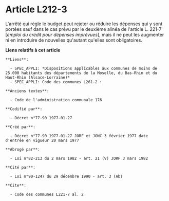 # Article L212-3

L'arrêté qui règle le budget peut rejeter ou réduire les dépenses qui y sont portées sauf dans le cas prévu par le deuxième
alinéa de l'article L. 221-7 [*emploi du crédit pour dépenses imprévues*], mais il ne peut les augmenter ni en introduire de
nouvelles qu'autant qu'elles sont obligatoires.

**Liens relatifs à cet article**

	**Liens**:

	  - SPEC_APPLI: *Dispositions applicables aux communes de moins de 25.000 habitants des départements de la Moselle, du Bas-Rhin et du Haut-Rhin (Alsace-Lorraine)*
	  - SPEC_APPLI: Code des communes L261-2 :

	**Anciens textes**:

	  - Code de l'administration communale 176

	**Codifié par**:

	  - Décret n°77-90 1977-01-27

	**Créé par**:

	  - Décret n°77-90 1977-01-27 JORF et JONC 3 février 1977 date d'entrée en vigueur 20 mars 1977

	**Abrogé par**:

	  - Loi n°82-213 du 2 mars 1982 - art. 21 (V) JORF 3 mars 1982

	**Cité par**:

	  - Loi n°90-1247 du 29 décembre 1990 - art. 3 (Ab)

	**Cite**:

	  - Code des communes L221-7 al. 2
